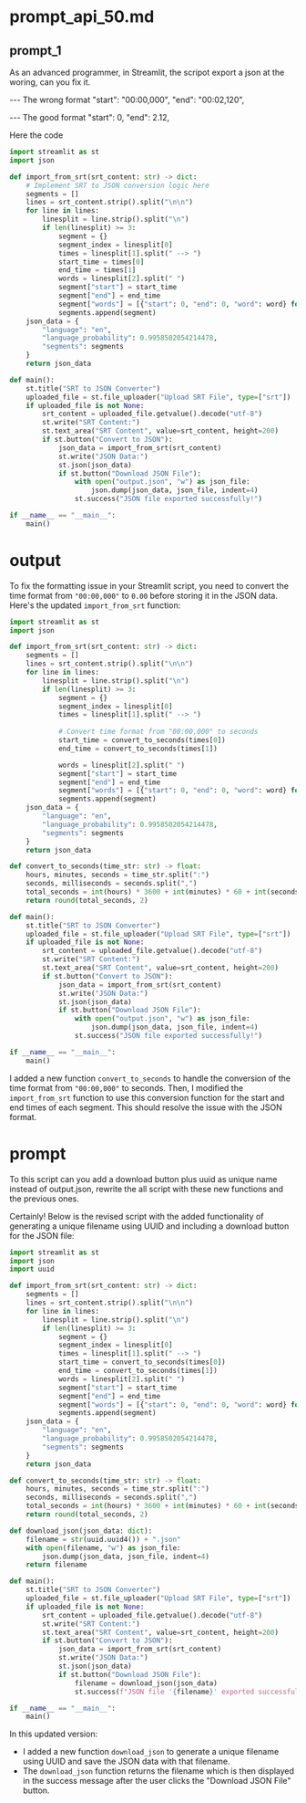 # prompt_api_50.md


## prompt_1
As an advanced programmer, in Streamlit, the scripot export a json at the woring, can you fix it.

--- The wrong format
"start": "00:00,000",
"end": "00:02,120",

--- The good format
"start": 0,
"end": 2.12,


Here the code
```python
import streamlit as st
import json

def import_from_srt(srt_content: str) -> dict:
    # Implement SRT to JSON conversion logic here
    segments = []
    lines = srt_content.strip().split("\n\n")
    for line in lines:
        linesplit = line.strip().split("\n")
        if len(linesplit) >= 3:
            segment = {}
            segment_index = linesplit[0]
            times = linesplit[1].split(" --> ")
            start_time = times[0]
            end_time = times[1]
            words = linesplit[2].split(" ")
            segment["start"] = start_time
            segment["end"] = end_time
            segment["words"] = [{"start": 0, "end": 0, "word": word} for word in words]
            segments.append(segment)
    json_data = {
        "language": "en",
        "language_probability": 0.9958502054214478,
        "segments": segments
    }
    return json_data

def main():
    st.title("SRT to JSON Converter")
    uploaded_file = st.file_uploader("Upload SRT File", type=["srt"])
    if uploaded_file is not None:
        srt_content = uploaded_file.getvalue().decode("utf-8")
        st.write("SRT Content:")
        st.text_area("SRT Content", value=srt_content, height=200)
        if st.button("Convert to JSON"):
            json_data = import_from_srt(srt_content)
            st.write("JSON Data:")
            st.json(json_data)
            if st.button("Download JSON File"):
                with open("output.json", "w") as json_file:
                    json.dump(json_data, json_file, indent=4)
                st.success("JSON file exported successfully!")

if __name__ == "__main__":
    main()
```



# output

To fix the formatting issue in your Streamlit script, you need to convert the time format from `"00:00,000"` to `0.00` before storing it in the JSON data. Here's the updated `import_from_srt` function:

```python
import streamlit as st
import json

def import_from_srt(srt_content: str) -> dict:
    segments = []
    lines = srt_content.strip().split("\n\n")
    for line in lines:
        linesplit = line.strip().split("\n")
        if len(linesplit) >= 3:
            segment = {}
            segment_index = linesplit[0]
            times = linesplit[1].split(" --> ")
            
            # Convert time format from "00:00,000" to seconds
            start_time = convert_to_seconds(times[0])
            end_time = convert_to_seconds(times[1])

            words = linesplit[2].split(" ")
            segment["start"] = start_time
            segment["end"] = end_time
            segment["words"] = [{"start": 0, "end": 0, "word": word} for word in words]
            segments.append(segment)
    json_data = {
        "language": "en",
        "language_probability": 0.9958502054214478,
        "segments": segments
    }
    return json_data

def convert_to_seconds(time_str: str) -> float:
    hours, minutes, seconds = time_str.split(":")
    seconds, milliseconds = seconds.split(",")
    total_seconds = int(hours) * 3600 + int(minutes) * 60 + int(seconds) + int(milliseconds) / 1000
    return round(total_seconds, 2)

def main():
    st.title("SRT to JSON Converter")
    uploaded_file = st.file_uploader("Upload SRT File", type=["srt"])
    if uploaded_file is not None:
        srt_content = uploaded_file.getvalue().decode("utf-8")
        st.write("SRT Content:")
        st.text_area("SRT Content", value=srt_content, height=200)
        if st.button("Convert to JSON"):
            json_data = import_from_srt(srt_content)
            st.write("JSON Data:")
            st.json(json_data)
            if st.button("Download JSON File"):
                with open("output.json", "w") as json_file:
                    json.dump(json_data, json_file, indent=4)
                st.success("JSON file exported successfully!")

if __name__ == "__main__":
    main()
```

I added a new function `convert_to_seconds` to handle the conversion of the time format from `"00:00,000"` to seconds. Then, I modified the `import_from_srt` function to use this conversion function for the start and end times of each segment. This should resolve the issue with the JSON format.


# prompt
To this script can you add a download button plus uuid as unique name instead of output.json, rewrite the all script with these new functions and the previous ones.


Certainly! Below is the revised script with the added functionality of generating a unique filename using UUID and including a download button for the JSON file:

```python
import streamlit as st
import json
import uuid

def import_from_srt(srt_content: str) -> dict:
    segments = []
    lines = srt_content.strip().split("\n\n")
    for line in lines:
        linesplit = line.strip().split("\n")
        if len(linesplit) >= 3:
            segment = {}
            segment_index = linesplit[0]
            times = linesplit[1].split(" --> ")
            start_time = convert_to_seconds(times[0])
            end_time = convert_to_seconds(times[1])
            words = linesplit[2].split(" ")
            segment["start"] = start_time
            segment["end"] = end_time
            segment["words"] = [{"start": 0, "end": 0, "word": word} for word in words]
            segments.append(segment)
    json_data = {
        "language": "en",
        "language_probability": 0.9958502054214478,
        "segments": segments
    }
    return json_data

def convert_to_seconds(time_str: str) -> float:
    hours, minutes, seconds = time_str.split(":")
    seconds, milliseconds = seconds.split(",")
    total_seconds = int(hours) * 3600 + int(minutes) * 60 + int(seconds) + int(milliseconds) / 1000
    return round(total_seconds, 2)

def download_json(json_data: dict):
    filename = str(uuid.uuid4()) + ".json"
    with open(filename, "w") as json_file:
        json.dump(json_data, json_file, indent=4)
    return filename

def main():
    st.title("SRT to JSON Converter")
    uploaded_file = st.file_uploader("Upload SRT File", type=["srt"])
    if uploaded_file is not None:
        srt_content = uploaded_file.getvalue().decode("utf-8")
        st.write("SRT Content:")
        st.text_area("SRT Content", value=srt_content, height=200)
        if st.button("Convert to JSON"):
            json_data = import_from_srt(srt_content)
            st.write("JSON Data:")
            st.json(json_data)
            if st.button("Download JSON File"):
                filename = download_json(json_data)
                st.success(f"JSON file '{filename}' exported successfully!")

if __name__ == "__main__":
    main()
```


In this updated version:

- I added a new function `download_json` to generate a unique filename using UUID and save the JSON data with that filename.
- The `download_json` function returns the filename which is then displayed in the success message after the user clicks the "Download JSON File" button.